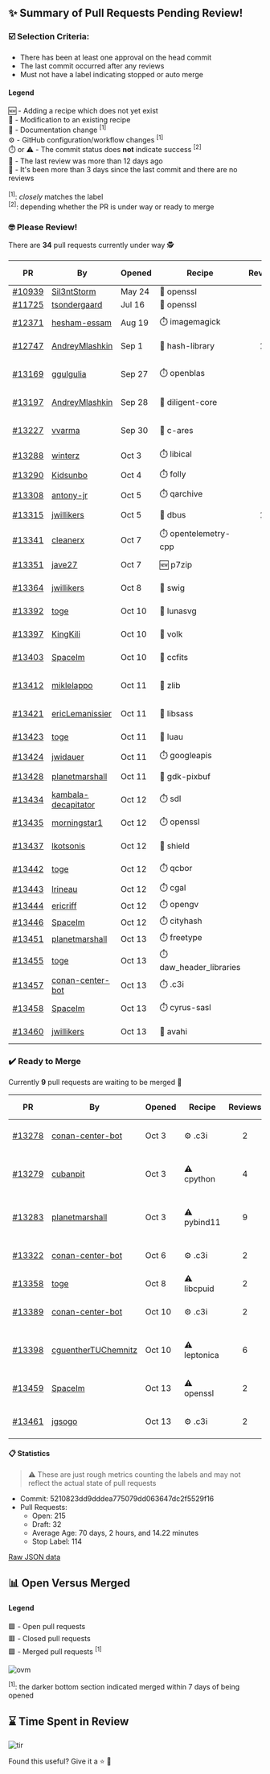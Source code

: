 ## :sparkles: Summary of Pull Requests Pending Review!

### :ballot_box_with_check: Selection Criteria:

- There has been at least one approval on the head commit
- The last commit occurred after any reviews
- Must not have a label indicating stopped or auto merge

#### Legend

:new: - Adding a recipe which does not yet exist<br>
:memo: - Modification to an existing recipe<br>
:green_book: - Documentation change <sup>[1]</sup><br>
:gear: - GitHub configuration/workflow changes <sup>[1]</sup><br>
:stopwatch: or :warning: - The commit status does **not** indicate success <sup>[2]</sup><br>
:bell: - The last review was more than 12 days ago<br>
:eyes: - It's been more than 3 days since the last commit and there are no reviews<br>
<br>
<sup>[1]</sup>: _closely_ matches the label<br>
<sup>[2]</sup>: depending whether the PR is under way or ready to merge

### :nerd_face: Please Review! 

There are **34** pull requests currently under way :detective:

PR | By | Opened | Recipe | Reviews | Last | :stop_sign: Blockers | :star2: Approvers
:---: | --- | --- | --- | :---: | --- | --- | ---
[#10939](https://github.com/conan-io/conan-center-index/pull/10939)|[Sil3ntStorm](https://github.com/Sil3ntStorm)|May 24|:memo: openssl|0|:eyes:||
[#11725](https://github.com/conan-io/conan-center-index/pull/11725)|[tsondergaard](https://github.com/tsondergaard)|Jul 16|:memo: openssl|0|:eyes:||
[#12371](https://github.com/conan-io/conan-center-index/pull/12371)|[hesham-essam](https://github.com/hesham-essam)|Aug 19|:stopwatch: imagemagick|9|Oct 10||
[#12747](https://github.com/conan-io/conan-center-index/pull/12747)|[AndreyMlashkin](https://github.com/AndreyMlashkin)|Sep 1|:memo: hash-library|10|Oct 11|uilianries|prince-chrismc
[#13169](https://github.com/conan-io/conan-center-index/pull/13169)|[ggulgulia](https://github.com/ggulgulia)|Sep 27|:stopwatch: openblas|2|Sep 27 :bell:||
[#13197](https://github.com/conan-io/conan-center-index/pull/13197)|[AndreyMlashkin](https://github.com/AndreyMlashkin)|Sep 28|:memo: diligent-core|9|Oct 12||prince-chrismc
[#13227](https://github.com/conan-io/conan-center-index/pull/13227)|[vvarma](https://github.com/vvarma)|Sep 30|:memo: c-ares|3|Sep 30 :bell:|uilianries|jwillikers
[#13288](https://github.com/conan-io/conan-center-index/pull/13288)|[winterz](https://github.com/winterz)|Oct 3|:stopwatch: libical|0|:eyes:||
[#13290](https://github.com/conan-io/conan-center-index/pull/13290)|[Kidsunbo](https://github.com/Kidsunbo)|Oct 4|:stopwatch: folly|3|Oct 12||prince-chrismc
[#13308](https://github.com/conan-io/conan-center-index/pull/13308)|[antony-jr](https://github.com/antony-jr)|Oct 5|:stopwatch: qarchive|0|:eyes:||
[#13315](https://github.com/conan-io/conan-center-index/pull/13315)|[jwillikers](https://github.com/jwillikers)|Oct 5|:memo: dbus|11|Oct 11||prince-chrismc
[#13341](https://github.com/conan-io/conan-center-index/pull/13341)|[cleanerx](https://github.com/cleanerx)|Oct 7|:stopwatch: opentelemetry-cpp|0|:eyes:||
[#13351](https://github.com/conan-io/conan-center-index/pull/13351)|[jave27](https://github.com/jave27)|Oct 7|:new: p7zip|5|Oct 13||prince-chrismc
[#13364](https://github.com/conan-io/conan-center-index/pull/13364)|[jwillikers](https://github.com/jwillikers)|Oct 8|:memo: swig|1|Oct 13||prince-chrismc
[#13392](https://github.com/conan-io/conan-center-index/pull/13392)|[toge](https://github.com/toge)|Oct 10|:memo: lunasvg|4|Oct 12||jwillikers
[#13397](https://github.com/conan-io/conan-center-index/pull/13397)|[KingKili](https://github.com/KingKili)|Oct 10|:memo: volk|1|Oct 12||prince-chrismc
[#13403](https://github.com/conan-io/conan-center-index/pull/13403)|[SpaceIm](https://github.com/SpaceIm)|Oct 10|:memo: ccfits|3|Oct 13||jwillikers
[#13412](https://github.com/conan-io/conan-center-index/pull/13412)|[miklelappo](https://github.com/miklelappo)|Oct 11|:memo: zlib|4|Oct 13||prince-chrismc, mlappo
[#13421](https://github.com/conan-io/conan-center-index/pull/13421)|[ericLemanissier](https://github.com/ericLemanissier)|Oct 11|:memo: libsass|2|Oct 12||jwillikers
[#13423](https://github.com/conan-io/conan-center-index/pull/13423)|[toge](https://github.com/toge)|Oct 11|:memo: luau|2|Oct 12||jwillikers
[#13424](https://github.com/conan-io/conan-center-index/pull/13424)|[jwidauer](https://github.com/jwidauer)|Oct 11|:stopwatch: googleapis|0|||
[#13428](https://github.com/conan-io/conan-center-index/pull/13428)|[planetmarshall](https://github.com/planetmarshall)|Oct 11|:memo: gdk-pixbuf|1|Oct 12||jwillikers
[#13434](https://github.com/conan-io/conan-center-index/pull/13434)|[kambala-decapitator](https://github.com/kambala-decapitator)|Oct 12|:stopwatch: sdl|1|Oct 12||prince-chrismc
[#13435](https://github.com/conan-io/conan-center-index/pull/13435)|[morningstar1](https://github.com/morningstar1)|Oct 12|:stopwatch: openssl|1|Oct 12||prince-chrismc
[#13437](https://github.com/conan-io/conan-center-index/pull/13437)|[lkotsonis](https://github.com/lkotsonis)|Oct 12|:memo: shield|1|Oct 12||prince-chrismc
[#13442](https://github.com/conan-io/conan-center-index/pull/13442)|[toge](https://github.com/toge)|Oct 12|:stopwatch: qcbor|1|Oct 12||jwillikers
[#13443](https://github.com/conan-io/conan-center-index/pull/13443)|[lrineau](https://github.com/lrineau)|Oct 12|:stopwatch: cgal|0|||
[#13444](https://github.com/conan-io/conan-center-index/pull/13444)|[ericriff](https://github.com/ericriff)|Oct 12|:stopwatch: opengv|0|||
[#13446](https://github.com/conan-io/conan-center-index/pull/13446)|[SpaceIm](https://github.com/SpaceIm)|Oct 12|:stopwatch: cityhash|0|||
[#13451](https://github.com/conan-io/conan-center-index/pull/13451)|[planetmarshall](https://github.com/planetmarshall)|Oct 13|:stopwatch: freetype|0|||
[#13455](https://github.com/conan-io/conan-center-index/pull/13455)|[toge](https://github.com/toge)|Oct 13|:stopwatch: daw_header_libraries|0|||
[#13457](https://github.com/conan-io/conan-center-index/pull/13457)|[conan-center-bot](https://github.com/conan-center-bot)|Oct 13|:stopwatch: .c3i|1|Oct 13||prince-chrismc
[#13458](https://github.com/conan-io/conan-center-index/pull/13458)|[SpaceIm](https://github.com/SpaceIm)|Oct 13|:stopwatch: cyrus-sasl|1|Oct 13||jwillikers
[#13460](https://github.com/conan-io/conan-center-index/pull/13460)|[jwillikers](https://github.com/jwillikers)|Oct 13|:memo: avahi|1|Oct 13||prince-chrismc


### :heavy_check_mark: Ready to Merge 

Currently **9** pull requests are waiting to be merged :tada:


PR | By | Opened | Recipe | Reviews | :star2: Approvers
:---: | --- | --- | --- | :---: | ---
[#13278](https://github.com/conan-io/conan-center-index/pull/13278)|[conan-center-bot](https://github.com/conan-center-bot)|Oct 3|:gear: .c3i|2|uilianries, prince-chrismc
[#13279](https://github.com/conan-io/conan-center-index/pull/13279)|[cubanpit](https://github.com/cubanpit)|Oct 3|:warning: cpython|4|uilianries, prince-chrismc, jwillikers
[#13283](https://github.com/conan-io/conan-center-index/pull/13283)|[planetmarshall](https://github.com/planetmarshall)|Oct 3|:warning: pybind11|9|jwillikers, prince-chrismc, uilianries
[#13322](https://github.com/conan-io/conan-center-index/pull/13322)|[conan-center-bot](https://github.com/conan-center-bot)|Oct 6|:gear: .c3i|2|uilianries, prince-chrismc
[#13358](https://github.com/conan-io/conan-center-index/pull/13358)|[toge](https://github.com/toge)|Oct 8|:warning: libcpuid|2|jwillikers, uilianries
[#13389](https://github.com/conan-io/conan-center-index/pull/13389)|[conan-center-bot](https://github.com/conan-center-bot)|Oct 10|:gear: .c3i|2|uilianries, prince-chrismc
[#13398](https://github.com/conan-io/conan-center-index/pull/13398)|[cguentherTUChemnitz](https://github.com/cguentherTUChemnitz)|Oct 10|:warning: leptonica|6|jwillikers, prince-chrismc, uilianries
[#13459](https://github.com/conan-io/conan-center-index/pull/13459)|[SpaceIm](https://github.com/SpaceIm)|Oct 13|:warning: openssl|2|jwillikers, prince-chrismc
[#13461](https://github.com/conan-io/conan-center-index/pull/13461)|[jgsogo](https://github.com/jgsogo)|Oct 13|:gear: .c3i|2|jwillikers, prince-chrismc


#### :clipboard: Statistics

> :warning: These are just rough metrics counting the labels and may not reflect the actual state of pull requests

- Commit: 5210823dd9dddea775079dd063647dc2f5529f16
- Pull Requests:
	- Open: 215
	- Draft: 32
	- Average Age: 70 days, 2 hours, and 14.22 minutes
	- Stop Label: 114
	

[Raw JSON data](https://raw.githubusercontent.com/prince-chrismc/conan-center-index-pending-review/raw-data/pending-review.json)

## :bar_chart: Open Versus Merged

#### Legend

:green_square: - Open pull requests<br>
:red_square: - Closed pull requests<br>
:purple_square: - Merged pull requests <sup>[1]</sup><br>

![ovm](https://github.com/prince-chrismc/conan-center-index-pending-review/blob/raw-data/open-versus-merged.gif?raw=true)

<sup>[1]</sup>: the darker bottom section indicated merged within 7 days of being opened

## :hourglass: Time Spent in Review

![tir](https://github.com/prince-chrismc/conan-center-index-pending-review/blob/raw-data/time-in-review.png?raw=true)

Found this useful? Give it a :star: :pray:
	